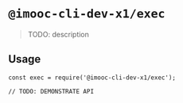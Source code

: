 # `@imooc-cli-dev-x1/exec`

> TODO: description

## Usage

```
const exec = require('@imooc-cli-dev-x1/exec');

// TODO: DEMONSTRATE API
```
